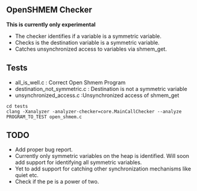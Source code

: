 ## OpenSHMEM Checker

**This is currently only experimental**

- The checker identifies if a variable is a symmetric variable.
- Checks is the destination variable is a symmetric variable.
- Catches unsynchronized access to variables via shmem_get.

## Tests

- all_is_well.c : Correct Open Shmem Program
- destination_not_symmetric.c : Destination is not a symmetric variable
- unsynchronized_access.c :Unsynchronized access of shmem_get

```
cd tests
clang -Xanalyzer -analyzer-checker=core.MainCallChecker --analyze PROGRAM_TO_TEST open_shmem.c
```

## TODO

- Add proper bug report.
- Currently only symmetric variables on the heap is identified. Will soon add support for identifying all symmetric variables.
- Yet to add support for catching other synchronization mechanisms like quiet etc.
- Check if the pe is a power of two.

